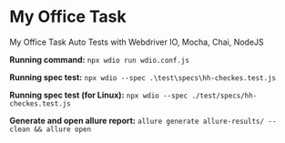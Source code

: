 # My Office Task 

My Office Task Auto Tests with Webdriver IO, Mocha, Chai, NodeJS

**Running command:**
`npx wdio run wdio.conf.js`

**Running spec test:**
`npx wdio --spec .\test\specs\hh-checkes.test.js`

**Running spec test (for Linux):**
`npx wdio --spec ./test/specs/hh-checkes.test.js`

**Generate and open allure report:**
`allure generate allure-results/ --clean && allure open`
